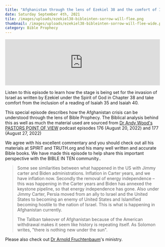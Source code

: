 ```yaml
---
title: "Afghanistan through the lens of Ezekiel 38 and the comfort of Isaiah "
date: Saturday September 4th, 2021
tile: /images/uploads/ezekiel38-bibleinten-sorrow-will-flee.png
thumbnail: /images/uploads/ezekiel38-bibleinten-sorrow-will-flee-wide.png
category: Bible Prophecy
---
```

<iframe title="0064 - PROPHECY UPDATE - Sorrow and sighing will flee" allowtransparency="true" height="150" width="100%" style="border: none; min-width: min(100%, 430px);" scrolling="no" data-name="pb-iframe-player" src="https://www.podbean.com/player-v2/?i=p5wz7-10d0226-pb&from=pb6admin&share=1&download=1&rtl=0&fonts=Arial&skin=1&font-color=auto&btn-skin=7"></iframe>

Listen to this episode to learn how the stage is being set for the invasion of Israel as written by Ezekiel under the Spirit of God in Chapter 38 and take comfort from the inclusion of a reading of Isaiah 35 and Isaiah 40.   

This special episode describes how the Afghanistan crisis can be understood through the lens of Bible Prophecy.   The Biblical analysis behind this as well as much the material used are sourced from  [Dr Andy Wood's PASTORS POINT OF VIEW](https://music.amazon.com/podcasts/97d3232f-102a-49c7-a873-35f8a0efb18b/dr-andy-woods-pastor's-point-of-view)  podcast episodes 176 (August 20, 2022) and 177 (August 27, 2022)

We agree with his excellent commentary and you should check out all his materials at SPIRIT and TRUTH.org and his many well written and accurate Bible books.  We have made this episode to help share this important perspective with the BIBLE IN TEN community..

> Some see similarities between what happened in the US with Jimmy carter and Biden administrations.   Inflation in Carter years, and we have inflation now.  Secondly the removal of energy independence – this was happening in the Carter years and Biden has annexed the keystone pipeline, so that energy independence has gone.   Also under Jimmy Carter, Persia moved from an ally to Israel and the United States to becoming an enemy of United States and Islamified becoming hostile to the nation of Israel.   This is what is happening in Afghanistan currently.
>
> The Taliban takeover of Afghanistan because of the American withdrawal makes it seem like history is repeating itself.  As Solomon writes, "there is nothing new under the sun".   

Please also check out [Dr Arnold Fruchtenbaum](https://www.ariel.org/about/dr-fruchtenbaum)'s ministry.